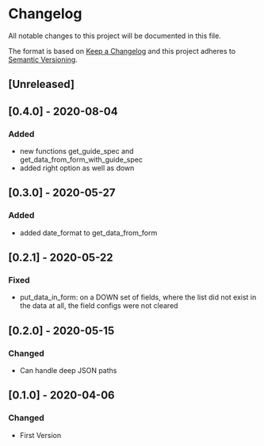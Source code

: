 # Changelog
All notable changes to this project will be documented in this file.

The format is based on [Keep a Changelog](http://keepachangelog.com/en/1.0.0/)
and this project adheres to [Semantic Versioning](http://semver.org/spec/v2.0.0.html).

## [Unreleased]

## [0.4.0] - 2020-08-04

### Added

- new functions get_guide_spec and get_data_from_form_with_guide_spec
- added right option as well as down

## [0.3.0] - 2020-05-27

### Added

- added date_format to get_data_from_form

## [0.2.1] - 2020-05-22

### Fixed

- put_data_in_form: on a DOWN set of fields, where the list did not exist in the data at all, the field configs were not cleared

## [0.2.0] - 2020-05-15

### Changed

- Can handle deep JSON paths

## [0.1.0] - 2020-04-06

### Changed

- First Version

